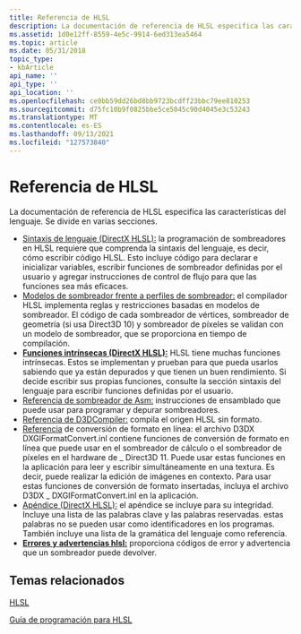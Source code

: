 ```yaml
---
title: Referencia de HLSL
description: La documentación de referencia de HLSL especifica las características del lenguaje. Se divide en varias secciones.
ms.assetid: 1d0e12ff-8559-4e5c-9914-6ed313ea5464
ms.topic: article
ms.date: 05/31/2018
topic_type:
- kbArticle
api_name: ''
api_type: ''
api_location: ''
ms.openlocfilehash: ce0bb59dd26bd8bb9723bcdff23bbc79ee810253
ms.sourcegitcommit: d75fc10b9f0825bbe5ce5045c90d4045e3c53243
ms.translationtype: MT
ms.contentlocale: es-ES
ms.lasthandoff: 09/13/2021
ms.locfileid: "127573840"
---
```

# <a name="reference-for-hlsl"></a>Referencia de HLSL

La documentación de referencia de HLSL especifica las características del lenguaje. Se divide en varias secciones.

-   [Sintaxis de lenguaje (DirectX HLSL):](dx-graphics-hlsl-language-syntax.md) la programación de sombreadores en HLSL requiere que comprenda la sintaxis del lenguaje, es decir, cómo escribir código HLSL. Esto incluye código para declarar e inicializar variables, escribir funciones de sombreador definidas por el usuario y agregar instrucciones de control de flujo para que las funciones sea más eficaces.
-   [Modelos de sombreador frente a perfiles de sombreador:](dx-graphics-hlsl-models.md) el compilador HLSL implementa reglas y restricciones basadas en modelos de sombreador. El código de cada sombreador de vértices, sombreador de geometría (si usa Direct3D 10) y sombreador de píxeles se validan con un modelo de sombreador, que se proporciona en tiempo de compilación.
-   [**Funciones intrínsecas (DirectX HLSL):**](dx-graphics-hlsl-intrinsic-functions.md) HLSL tiene muchas funciones intrínsecas. Estos se implementan y prueban para que pueda usarlos sabiendo que ya están depurados y que tienen un buen rendimiento. Si decide escribir sus propias funciones, consulte la sección sintaxis del lenguaje para escribir funciones definidas por el usuario.
-   [Referencia de sombreador de Asm:](dx9-graphics-reference-asm.md) instrucciones de ensamblado que puede usar para programar y depurar sombreadores.
-   [Referencia de D3DCompiler:](dx-graphics-d3dcompiler-reference.md) compila el origen HLSL sin formato.
-   [Referencia](inline-format-conversion-reference.md) de conversión de formato en línea: el archivo D3DX DXGIFormatConvert.inl contiene funciones de conversión de formato en línea que puede usar en el sombreador de cálculo o el sombreador de píxeles en el hardware de \_ Direct3D 11. Puede usar estas funciones en la aplicación para leer y escribir simultáneamente en una textura. Es decir, puede realizar la edición de imágenes en contexto. Para usar estas funciones de conversión de formato insertadas, incluya el archivo D3DX \_ DXGIFormatConvert.inl en la aplicación.
-   [Apéndice (DirectX HLSL):](dx-graphics-hlsl-appendix.md) el apéndice se incluye para su integridad. Incluye una lista de las palabras clave y las palabras reservadas. estas palabras no se pueden usar como identificadores en los programas. También incluye una lista de la gramática del lenguaje como referencia.
-   [**Errores y advertencias hlsl:**](hlsl-errors-and-warnings.md) proporciona códigos de error y advertencia que un sombreador puede devolver.

## <a name="related-topics"></a>Temas relacionados

<dl> <dt>

[HLSL](dx-graphics-hlsl.md)
</dt> <dt>

[Guía de programación para HLSL](dx-graphics-hlsl-pguide.md)
</dt> </dl>

 

 




